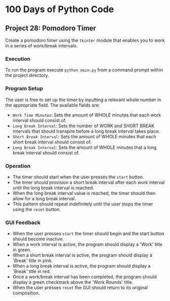 # 100 Days of Python Code

## Project 28: Pomodoro Timer

Create a pomodoro timer using the `tkinter` module that enables you to work in a series of work/break intervals.

### Execution

To run the program execute `python main.py` from a command prompt within the project directory.

### Program Setup

The user is free to set up the timer by inputting a relevant whole number in the appropriate field.  The available fields
are:

* `Work Time Minutes`: Sets the amount of WHOLE minutes that each work interval should consist of.
* `Long Break Interval`: Sets the number of WORK and SHORT BREAK intervals that should transpire before
a long break interval takes place.
* `Short Break Interval`: Sets the amount of WHOLE minutes that each short break interval should consist of.
* `Long Break Interval`: Sets the amount of WHOLE minutes that a long break interval should consist of.

### Operation

* The timer should start when the user presses the `start` button.
* The timer should provision a short break interval after each work interval until the long break interval is reached.
* When the long break interval value is reached, the timer should then allow for a long break interval.
* This pattern should repeat indefinitely until the user stops the timer using the `reset` button.

### GUI Feedback

* When the user presses `start` the timer should begin and the start button should become inactive.
* When a work interval is active, the program should display a 'Work' title in green.
* When a short break interval is active, the program should display a 'Break' title in pink.
* When a long break interval is active, the program should display a 'Break' title in red.
* Once a work/break interval has been completed, the program should display a green checkmark above the 'Work Rounds' title.
* When the user presses `reset` the GUI should return to its original composition.
